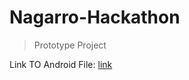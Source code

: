 # Nagarro-Hackathon
> Prototype Project

Link TO Android File: [link](https://drive.google.com/open?id=0B7ytv6n26nvMU1N6WDFsekZoTVE)
